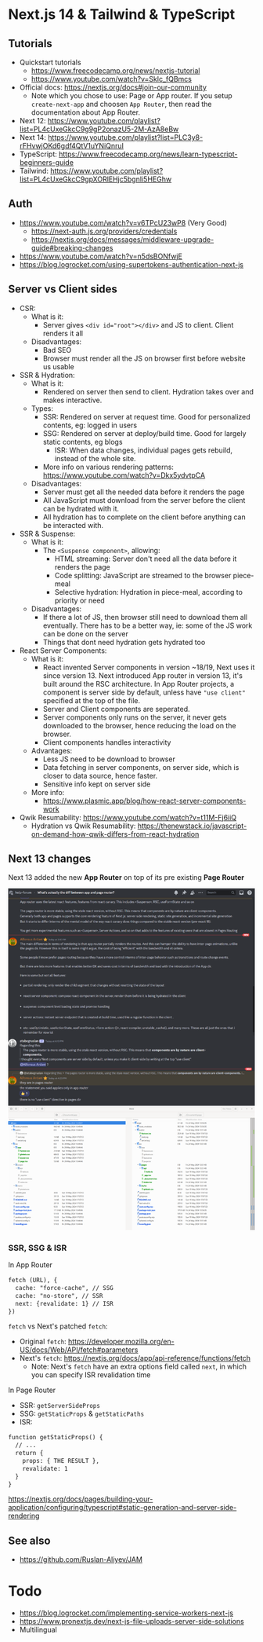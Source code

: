 # Next.js 14 & Tailwind & TypeScript

## Tutorials

- Quickstart tutorials
	- https://www.freecodecamp.org/news/nextjs-tutorial
	- https://www.youtube.com/watch?v=Sklc_fQBmcs
- Official docs: https://nextjs.org/docs#join-our-community
	- Note which you chose to use: Page or App router. If you setup `create-next-app` and choosen `App Router`, then read the documentation about App Router.
- Next 12: https://www.youtube.com/playlist?list=PL4cUxeGkcC9g9gP2onazU5-2M-AzA8eBw
- Next 14: https://www.youtube.com/playlist?list=PLC3y8-rFHvwjOKd6gdf4QtV1uYNiQnruI
- TypeScript: https://www.freecodecamp.org/news/learn-typescript-beginners-guide
- Tailwind: https://www.youtube.com/playlist?list=PL4cUxeGkcC9gpXORlEHjc5bgnIi5HEGhw

## Auth

- https://www.youtube.com/watch?v=v6TPcU23wP8 (Very Good)
	- https://next-auth.js.org/providers/credentials
	- https://nextjs.org/docs/messages/middleware-upgrade-guide#breaking-changes
- https://www.youtube.com/watch?v=n5dsBONfwjE 
- https://blog.logrocket.com/using-supertokens-authentication-next-js

## Server vs Client sides

- CSR: 
	- What is it:
		- Server gives `<div id="root"></div>` and JS to client. Client renders it all
	- Disadvantages:
		- Bad SEO
		- Browser must render all the JS on browser first before website us usable
- SSR & Hydration: 
	- What is it:
		- Rendered on server then send to client. Hydration takes over and makes interactive.
	- Types:
		- SSR: Rendered on server at request time. Good for personalized contents, eg: logged in users
		- SSG: Rendered on server at deploy/build time. Good for largely static contents, eg blogs
			- ISR: When data changes, individual pages gets rebuild, instead of the whole site.
		- More info on various rendering patterns: https://www.youtube.com/watch?v=Dkx5ydvtpCA
	- Disadvantages:
		- Server must get all the needed data before it renders the page
		- All JavaScript must download from the server before the client can be hydrated with it.
		- All hydration has to complete on the client before anything can be interacted with.
- SSR & Suspense: 
	- What is it:
		- The `<Suspense component>`, allowing:
			- HTML streaming: Server don't need all the data before it renders the page
			- Code splitting: JavaScript are streamed to the browser piece-meal
			- Selective hydration: Hydration in piece-meal, according to priority or need
	- Disadvantages:
		- If there a lot of JS, then browser still need to download them all eventually. There has to be a better way, ie: some of the JS work can be done on the server
		- Things that dont need hydration gets hydrated too
- React Server Components: 
	- What is it:
		- React invented Server components in version ~18/19, Next uses it since version 13. Next introduced App router in version 13, it's built around the RSC architecture. In App Router projects, a component is server side by default, unless have `"use client"` specified at the top of the file.
		- Server and Client components are seperated. 
		- Server components only runs on the server, it never gets downloaded to the browser, hence reducing the load on the browser.
		- Client components handles interactivity
	- Advantages:
		- Less JS need to be download to browser
		- Data fetching in server components, on server side, which is closer to data source, hence faster.
		- Sensitive info kept on server side
	- More info:
		- https://www.plasmic.app/blog/how-react-server-components-work
- Qwik Resumability: https://www.youtube.com/watch?v=t11M-Fj6iiQ
	- Hydration vs Qwik Resumability: https://thenewstack.io/javascript-on-demand-how-qwik-differs-from-react-hydration

## Next 13 changes

Next 13 added the new **App Router** on top of its pre existing **Page Router**

![](/Illustrations/NextJS_routers.png)

### SSR, SSG & ISR

In App Router

```
fetch (URL), {
  cache: "force-cache", // SSG
  cache: "no-store", // SSR
  next: {revalidate: 1} // ISR
})
```

`fetch` vs Next's patched `fetch`:  
- Original `fetch`: https://developer.mozilla.org/en-US/docs/Web/API/fetch#parameters
- Next's `fetch`: https://nextjs.org/docs/app/api-reference/functions/fetch 
	- Note: Next's `fetch` have an extra options field called `next`, in which you can specify ISR revalidation time

In Page Router

- SSR: `getServerSideProps`
- SSG: `getStaticProps` & `getStaticPaths`
- ISR:
```
function getStaticProps() {
  // ...
  return {
    props: { THE RESULT },
    revalidate: 1
  }
}
```

https://nextjs.org/docs/pages/building-your-application/configuring/typescript#static-generation-and-server-side-rendering

## See also

- https://github.com/Ruslan-Aliyev/JAM

# Todo

- https://blog.logrocket.com/implementing-service-workers-next-js
- https://www.pronextjs.dev/next-js-file-uploads-server-side-solutions
- Multilingual
